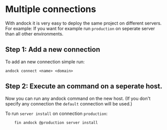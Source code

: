 # Multiple connections  
With andock it is very easy to deploy the same project on different servers. For example: If you want for example run `production` on seperate server than all other environments.

## Step 1: Add a new connection
To add an new connection simple run: 
```
andock connect <name> <domain>
```

## Step 2: Execute an command on a seperate host. 
Now you can run any andock command on the new host. (If you don't specify any connection the `default` connection will be used.)

To run `server install` on connection `production`:
```
    fin andock @production server install
```

